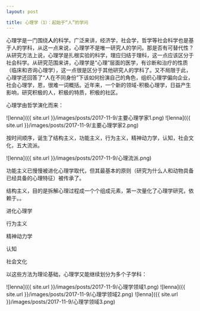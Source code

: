```yaml
---
layout: post

title: 心理学（1）：起始于“人”的学问
---
```


心理学是一门围绕**人**的科学。广泛来讲，经济学，社会学，哲学等社会科学也是基于人的学科，从这一点来说，心理学不是唯一研究人的学问。那是否有可替代性？从研究方法上说，心理学是扎根实验的科学，理应归结于理科，这一点应该区分于社会科学。从研究范围来讲，心理学是“心理”层面的医学，有诊断和治疗的性质（临床和咨询心理学），这一点很是区分于其他研究人的学科了。又不局限于此，心理学还回答了“人在不同身份”下该如何扮演自己的角色，组织心理学偏向企业，社会心理学，恩，很难一词概括。近年来，一个新的领域-积极心理学，日益产生影响，研究积极的人，积极的特质，积极的社区。

心理学由哲学演化而来：

![lenna]({{ site.url }}/images/posts/2017-11-9/主要心理学家1.png)
![lenna]({{ site.url }}/images/posts/2017-11-9/主要心理学家2.png)

按时间顺序，诞生了结构主义，功能主义，行为主义，精神动力学，认知，社会文化，五大流派。

![lenna]({{ site.url }}/images/posts/2017-11-9/心理流派.png)

功能主义已慢慢被进化心理学取代，但其最基本的原则（研究为什么人和动物具备已经具备的心理特征）被传承了。

结构主义，目的是拆解心理过程成一个个组成元素，第一次量化了心理学研究，依赖于。。

进化心理学

行为主义

精神动力学

认知

社会文化

以这些方法为理论基础，心理学又能继续划分为多个子学科：

![lenna]({{ site.url }}/images/posts/2017-11-9/心理学领域1.png)
![lenna]({{ site.url }}/images/posts/2017-11-9/心理学领域2.png)
![lenna]({{ site.url }}/images/posts/2017-11-9/心理学领域3.png)
